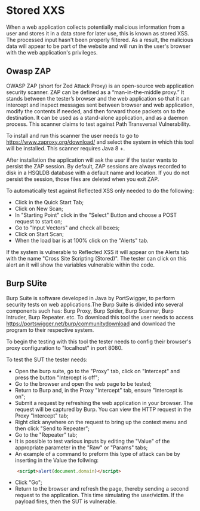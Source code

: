 # Stored XXS

When a web application collects potentially malicious information from a user and stores it in a data store for later use, this is known as stored XSS. The processed input hasn't been properly filtered. As a result, the malicious data will appear to be part of the website and will run in the user's browser with the web application's privileges.

## Owasp ZAP

OWASP ZAP (short for Zed Attack Proxy) is an open-source web application security scanner. ZAP can be defined as a “man-in-the-middle proxy.” It stands between the tester’s browser and the web application so that it can intercept and inspect messages sent between browser and web application, modify the contents if needed, and then forward those packets on to the destination. It can be used as a stand-alone application, and as a daemon process. This scanner claims to test against Path Transversal Vulnerability.

To install and run this scanner the user needs to go to https://www.zaproxy.org/download/ and select the system in which this tool will be installed. This scanner requires Java 8 +.

After installation the application will ask the user if the tester wants to persist the ZAP session. By default, ZAP sessions are always recorded to disk in a HSQLDB database with a default name and location. If you do not persist the session, those files are deleted when you exit ZAP.

To automatically test against Reflected XSS only needed to do the following:
* Click in the Quick Start Tab;
* Click on New Scan;
* In "Starting Point" click in the "Select" Button and choose a POST request to start on;
* Go to "Input Vectors" and check all boxes;
* Click on Start Scan;
* When the load bar is at 100% click on the "Alerts" tab.

If the system is vulnerable to Reflected XSS it will appear on the Alerts tab with the name "Cross Site Scripting (Stored)". The tester can click on this alert an it will show the variables vulnerable within the code.

## Burp SUite

Burp Suite is software developed in Java by PortSwigger, to perform security tests on web applications.The Burp Suite is divided into several components such has: Burp Proxy, Burp Spider, Burp Scanner, Burp Intruder, Burp Repeater. etc.
To download this tool the user needs to access https://portswigger.net/burp/communitydownload and download the program to their respective system.


To begin the testing with this tool the tester needs to config their browser's proxy configuration to "localhost" in port 8080.


To test the SUT the tester needs:

* Open the burp suite, go to the "Proxy" tab, click on "Intercept" and press the button "Intercept is off";
* Go to the browser and open the web page to be tested;
* Return to Burp and, in the Proxy "Intercept" tab, ensure "Intercept is on";
* Submit a request by refreshing the web application in your browser. The request will be captured by Burp. You can view the HTTP request in the Proxy "Intercept" tab;
* Right click anywhere on the request to bring up the context menu and then click "Send to Repeater";
* Go to the "Repeater" tab;
* It is possible to test various inputs by editing the "Value" of the appropriate parameter in the "Raw" or "Params" tabs;
* An example of a command to preform this type of attack can be by inserting in the Value the follwing:
``` HTML
    <script>alert(document.domain)</script>
```
* Click "Go";
* Return to the browser and refresh the page, thereby sending a second request to the application. This time simulating the user/victim. If the payload fires, then the SUT is vulnerable.
